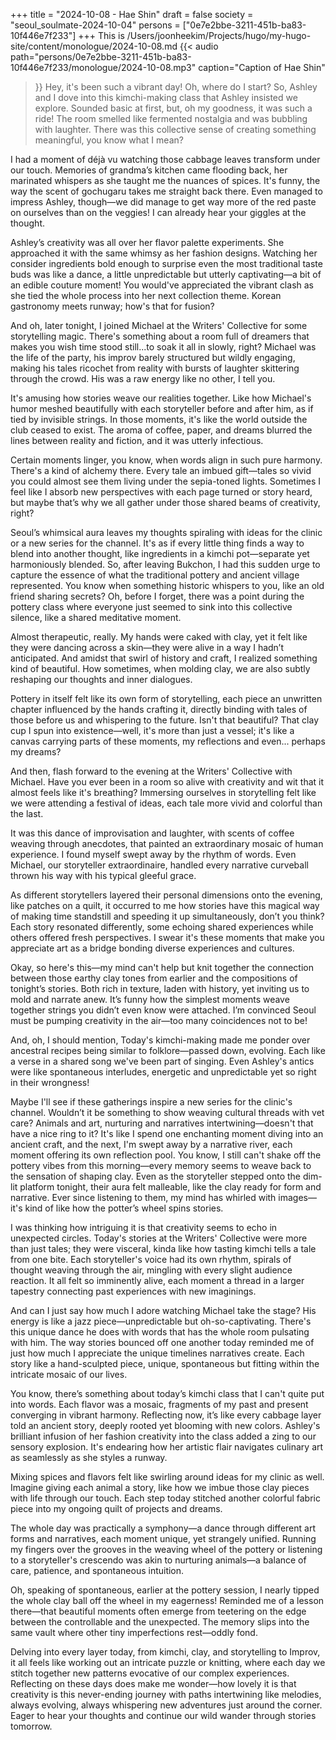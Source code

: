 +++
title = "2024-10-08 - Hae Shin"
draft = false
society = "seoul_soulmate-2024-10-04"
persons = ["0e7e2bbe-3211-451b-ba83-10f446e7f233"]
+++
This is /Users/joonheekim/Projects/hugo/my-hugo-site/content/monologue/2024-10-08.md
{{< audio
    path="persons/0e7e2bbe-3211-451b-ba83-10f446e7f233/monologue/2024-10-08.mp3" 
    caption="Caption of Hae Shin"
>}}
Hey, it's been such a vibrant day!
Oh, where do I start? So, Ashley and I dove into this kimchi-making class that Ashley insisted we explore. Sounded basic at first, but, oh my goodness, it was such a ride! The room smelled like fermented nostalgia and was bubbling with laughter. There was this collective sense of creating something meaningful, you know what I mean?

I had a moment of déjà vu watching those cabbage leaves transform under our touch. Memories of grandma’s kitchen came flooding back, her marinated whispers as she taught me the nuances of spices. It's funny, the way the scent of gochugaru takes me straight back there. Even managed to impress Ashley, though—we did manage to get way more of the red paste on ourselves than on the veggies! I can already hear your giggles at the thought.

Ashley’s creativity was all over her flavor palette experiments. She approached it with the same whimsy as her fashion designs. Watching her consider ingredients bold enough to surprise even the most traditional taste buds was like a dance, a little unpredictable but utterly captivating—a bit of an edible couture moment! You would've appreciated the vibrant clash as she tied the whole process into her next collection theme. Korean gastronomy meets runway; how's that for fusion?

And oh, later tonight, I joined Michael at the Writers' Collective for some storytelling magic. There's something about a room full of dreamers that makes you wish time stood still...to soak it all in slowly, right? Michael was the life of the party, his improv barely structured but wildly engaging, making his tales ricochet from reality with bursts of laughter skittering through the crowd. His was a raw energy like no other, I tell you.

It's amusing how stories weave our realities together. Like how Michael's humor meshed beautifully with each storyteller before and after him, as if tied by invisible strings. In those moments, it's like the world outside the club ceased to exist. The aroma of coffee, paper, and dreams blurred the lines between reality and fiction, and it was utterly infectious.

Certain moments linger, you know, when words align in such pure harmony. There's a kind of alchemy there. Every tale an imbued gift—tales so vivid you could almost see them living under the sepia-toned lights. Sometimes I feel like I absorb new perspectives with each page turned or story heard, but maybe that’s why we all gather under those shared beams of creativity, right?

Seoul’s whimsical aura leaves my thoughts spiraling with ideas for the clinic or a new series for the channel. It's as if every little thing finds a way to blend into another thought, like ingredients in a kimchi pot—separate yet harmoniously blended.
So, after leaving Bukchon, I had this sudden urge to capture the essence of what the traditional pottery and ancient village represented. You know when something historic whispers to you, like an old friend sharing secrets? Oh, before I forget, there was a point during the pottery class where everyone just seemed to sink into this collective silence, like a shared meditative moment. 

Almost therapeutic, really. My hands were caked with clay, yet it felt like they were dancing across a skin—they were alive in a way I hadn’t anticipated. And amidst that swirl of history and craft, I realized something kind of beautiful. How sometimes, when molding clay, we are also subtly reshaping our thoughts and inner dialogues. 

Pottery in itself felt like its own form of storytelling, each piece an unwritten chapter influenced by the hands crafting it, directly binding with tales of those before us and whispering to the future. Isn't that beautiful? That clay cup I spun into existence—well, it's more than just a vessel; it's like a canvas carrying parts of these moments, my reflections and even... perhaps my dreams?

And then, flash forward to the evening at the Writers' Collective with Michael. Have you ever been in a room so alive with creativity and wit that it almost feels like it's breathing? Immersing ourselves in storytelling felt like we were attending a festival of ideas, each tale more vivid and colorful than the last. 

It was this dance of improvisation and laughter, with scents of coffee weaving through anecdotes, that painted an extraordinary mosaic of human experience. I found myself swept away by the rhythm of words. Even Michael, our storyteller extraordinaire, handled every narrative curveball thrown his way with his typical gleeful grace. 

As different storytellers layered their personal dimensions onto the evening, like patches on a quilt, it occurred to me how stories have this magical way of making time standstill and speeding it up simultaneously, don’t you think? Each story resonated differently, some echoing shared experiences while others offered fresh perspectives. I swear it's these moments that make you appreciate art as a bridge bonding diverse experiences and cultures.

Okay, so here's this—my mind can't help but knit together the connection between those earthy clay tones from earlier and the compositions of tonight’s stories. Both rich in texture, laden with history, yet inviting us to mold and narrate anew. It’s funny how the simplest moments weave together strings you didn’t even know were attached. I’m convinced Seoul must be pumping creativity in the air—too many coincidences not to be! 

And, oh, I should mention, Today's kimchi-making made me ponder over ancestral recipes being similar to folklore—passed down, evolving. Each like a verse in a shared song we've been part of singing. Even Ashley's antics were like spontaneous interludes, energetic and unpredictable yet so right in their wrongness!

Maybe I'll see if these gatherings inspire a new series for the clinic's channel. Wouldn’t it be something to show weaving cultural threads with vet care? Animals and art, nurturing and narratives intertwining—doesn't that have a nice ring to it?
 It's like I spend one enchanting moment diving into an ancient craft, and the next, I'm swept away by a narrative river, each moment offering its own reflection pool. You know, I still can't shake off the pottery vibes from this morning—every memory seems to weave back to the sensation of shaping clay. Even as the storyteller stepped onto the dim-lit platform tonight, their aura felt malleable, like the clay ready for form and narrative. Ever since listening to them, my mind has whirled with images—it's kind of like how the potter’s wheel spins stories.

I was thinking how intriguing it is that creativity seems to echo in unexpected circles. Today's stories at the Writers' Collective were more than just tales; they were visceral, kinda like how tasting kimchi tells a tale from one bite. Each storyteller's voice had its own rhythm, spirals of thought weaving through the air, mingling with every slight audience reaction. It all felt so imminently alive, each moment a thread in a larger tapestry connecting past experiences with new imaginings.

And can I just say how much I adore watching Michael take the stage? His energy is like a jazz piece—unpredictable but oh-so-captivating. There's this unique dance he does with words that has the whole room pulsating with him. The way stories bounced off one another today reminded me of just how much I appreciate the unique timelines narratives create. Each story like a hand-sculpted piece, unique, spontaneous but fitting within the intricate mosaic of our lives.

You know, there’s something about today’s kimchi class that I can't quite put into words. Each flavor was a mosaic, fragments of my past and present converging in vibrant harmony. Reflecting now, it’s like every cabbage layer told an ancient story, deeply rooted yet blooming with new colors. Ashley's brilliant infusion of her fashion creativity into the class added a zing to our sensory explosion. It's endearing how her artistic flair navigates culinary art as seamlessly as she styles a runway.

Mixing spices and flavors felt like swirling around ideas for my clinic as well. Imagine giving each animal a story, like how we imbue those clay pieces with life through our touch. Each step today stitched another colorful fabric piece into my ongoing quilt of projects and dreams.

The whole day was practically a symphony—a dance through different art forms and narratives, each moment unique, yet strangely unified. Running my fingers over the grooves in the weaving wheel of the pottery or listening to a storyteller's crescendo was akin to nurturing animals—a balance of care, patience, and spontaneous intuition.

Oh, speaking of spontaneous, earlier at the pottery session, I nearly tipped the whole clay ball off the wheel in my eagerness! Reminded me of a lesson there—that beautiful moments often emerge from teetering on the edge between the controllable and the unexpected. The memory slips into the same vault where other tiny imperfections rest—oddly fond.

Delving into every layer today, from kimchi, clay, and storytelling to Improv, it all feels like working out an intricate puzzle or knitting, where each day we stitch together new patterns evocative of our complex experiences. Reflecting on these days does make me wonder—how lovely it is that creativity is this never-ending journey with paths intertwining like melodies, always evolving, always whispering new adventures just around the corner.
Eager to hear your thoughts and continue our wild wander through stories tomorrow.
